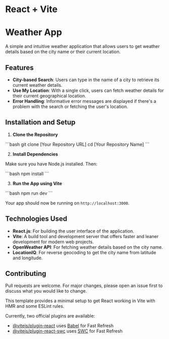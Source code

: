 # React + Vite

# Weather App

A simple and intuitive weather application that allows users to get weather details based on the city name or their current location.

## Features

- **City-based Search**: Users can type in the name of a city to retrieve its current weather details.
- **Use My Location**: With a single click, users can fetch weather details for their current geographical location.
- **Error Handling**: Informative error messages are displayed if there's a problem with the search or fetching the user's location.

## Installation and Setup

1. **Clone the Repository**

\```bash
git clone [Your Repository URL]
cd [Your Repository Name]
\```

2. **Install Dependencies**

Make sure you have Node.js installed. Then:

\```bash
npm install
\```

3. **Run the App using Vite**

\```bash
npm run dev
\```

Your app should now be running on `http://localhost:3000`.

## Technologies Used

- **React.js**: For building the user interface of the application.
- **Vite**: A build tool and development server that offers faster and leaner development for modern web projects.
- **OpenWeather API**: For fetching weather details based on the city name.
- **LocationIQ**: For reverse geocoding to get the city name from latitude and longitude.

## Contributing

Pull requests are welcome. For major changes, please open an issue first to discuss what you would like to change.

This template provides a minimal setup to get React working in Vite with HMR and some ESLint rules.

Currently, two official plugins are available:

- [@vitejs/plugin-react](https://github.com/vitejs/vite-plugin-react/blob/main/packages/plugin-react/README.md) uses [Babel](https://babeljs.io/) for Fast Refresh
- [@vitejs/plugin-react-swc](https://github.com/vitejs/vite-plugin-react-swc) uses [SWC](https://swc.rs/) for Fast Refresh

